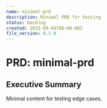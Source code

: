 ```yaml
---
name: minimal-prd
description: Minimal PRD for testing
status: backlog
created: 2025-09-04T08:00:00Z
file_version: 0.1.0
---
```


# PRD: minimal-prd

## Executive Summary
Minimal content for testing edge cases.